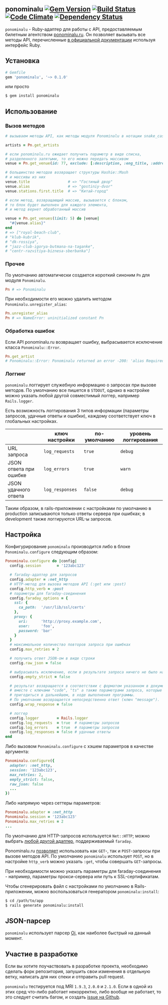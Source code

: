 ## ponominalu [![Gem Version](https://badge.fury.io/rb/ponominalu.svg)](http://badge.fury.io/rb/ponominalu) [![Build Status](https://travis-ci.org/crossaidi/ponominalu.svg?branch=master)](https://travis-ci.org/crossaidi/ponominalu) [![Code Climate](https://codeclimate.com/github/crossaidi/ponominalu.png)](https://codeclimate.com/github/crossaidi/ponominalu) [![Dependency Status](https://gemnasium.com/crossaidi/ponominalu.png)](https://gemnasium.com/crossaidi/ponominalu)

`ponominalu` - Ruby-адаптер для работы с API, предоставляемым билетным агентством [ponominalu.ru](http://ponominalu.ru). Он позволяет вызывать все  методы API, перечисленные [в официальной документации](http://api.cultserv.ru/public/docs/methods/) используя интерфейс Ruby.

## Установка

``` ruby
# Gemfile
gem 'ponominalu', '~> 0.1.0'
```

или просто

``` sh
$ gem install ponominalu
```

## Использование

### Вызов методов

``` ruby
# вызываем методы API, как методы модуля Ponominalu в нотации snake_case

artists = Pn.get_artists

# если ponominalu.ru ожидает получить параметр в виде списка,
# разделенного запятыми, то его можно передать массивом
venue = Pn.get_venue(id: 77, exclude: [:description, :eng_title, :address])

# большинство методов возвращает структуры Hashie::Mash
# и массивы из них
venue.title                 # => "Гостиный двор"
venue.alias                 # => "gostiniy-dvor"
venue.stations.first.title  # => "Китай-город"

# если метод, возвращающий массив, вызывается с блоком,
# то блок будет выполнен для каждого элемента,
# и метод вернет обработанный массив

venue = Pn.get_venues(limit: 5) do |venue|
  "#{venue.alias}"
end
# => ["royal-beach-club",
# "klub-kubrik",
# "dk-rossiya",
# "jazz-club-igorya-butmana-na-taganke",
# "centr-razvitiya-biznesa-sberbanka"]
```

### Прочее

По умолчанию автоматически создается короткий синоним `Pn` для модуля `Ponominalu`.

``` ruby
Pn # => Ponominalu
```

При необходимости его можно удалить методом `Ponominalu.unregister_alias`:

``` ruby
Pn.unregister_alias
Pn # => NameError: uninitialized constant Pn
```

### Обработка ошибок

Если API ponominalu.ru возвращает ошибку, выбрасывается исключение класса `Ponominalu::Error`.

``` ruby
Pn.get_artist
# Ponominalu::Error: Ponominalu returned an error -200: 'alias Required' after calling method 'get_artist' without parameters. App session is '123'.
```

### Логгинг

`ponominalu` логгирует служебную информацию о запросах при вызове методов. По умолчанию все пишется в `STDOUT`, однако в настройке можно указать любой другой совместимый логгер, например `Rails.logger`.

Есть возможность логгирования 3 типов информации (параметры запросов, удачные ответы и ошибки), каждому соответствует ключ в глобальных настройках.

|                        | ключ настройки  | по-умолчанию | уровень логгирования |
| ---------------------- | --------------- | ------------ | -------------------- |
| URL запроса            | `log_requests`  | `true`       | `debug`              |
| JSON ответа при ошибке | `log_errors`    | `true`       | `warn`               |
| JSON удачного ответа   | `log_responses` | `false`      | `debug`              |

Таким образом, в rails-приложении с настройками по умолчанию в production записываются только ответы сервера при ошибках; в development также логгируются URL-ы запросов.

## Настройка

Конфигурирование `ponominalu` производится либо в блоке `Ponominalu.configure` следующим образом:

``` ruby
Ponominalu.configure do |config|
  config.session       = '123abc123'

  # faraday-адаптер для запросов
  config.adapter = :net_http
  # HTTP-метод для вызова методов API (:get или :post)
  config.http_verb = :post
  # параметры для faraday-соединения
  config.faraday_options = {
    ssl: {
      ca_path:  '/usr/lib/ssl/certs'
    },
    proxy: {
      uri:      'http://proxy.example.com',
      user:     'foo',
      password: 'bar'
    }
  }
  # максимальное количество повторов запроса при ошибках
  config.max_retries = 2

  # получить ответ JSON-ом в виде строки
  config.raw_json = false

  # выбрасывать исключение, если в результате запроса ничего не было найдено
  config.empty_strict = false

  # результат возвращается в соответствии с форматом указанном в документации,
  # вместе с ключами "code", "ts" а также параметрами запроса, которые могут
  # пригодиться в дальнейшем, в ходе выполнения программы.
  # По умолчанию возвращается непосредственно ответ (ключ "message").
  config.wrap_response = false

  # логгер
  config.logger        = Rails.logger
  config.log_requests  = true  # параметры запросов
  config.log_errors    = true  # параметры запросов
  config.log_responses = false # удачные ответы
end
```

Либо вызовом `Ponominalu.configure` с хэшем параметров в качестве аргумента:

``` ruby
Ponominalu.configure({
  adapter: :net_http,
  session: '123abc123',
  max_retries: 2,
  empty_strict: false,
  raw_json: false
  ...
})
```

Либо напрямую через сеттеры параметров:

``` ruby
Ponominalu.adapter = :net_http
Ponominalu.session = '123abc123'
Ponominalu.max_retries = 2
...
```

По умолчанию для HTTP-запросов используется `Net::HTTP`; можно выбрать [любой другой адаптер](https://github.com/technoweenie/faraday/blob/master/lib/faraday/adapter.rb), поддерживаемый `faraday`.

Ponominalu.ru [позволяет](http://api.cultserv.ru/public/docs/) использовать как `GET`-, так и `POST`-запросы при вызове методов API. По умолчанию `ponominalu` использует `POST`, но в настройке `http_verb` можно указать `:get`, чтобы совершать `GET`-запросы.

При необходимости можно указать параметры для faraday-соединения - например, параметры прокси-сервера или путь к SSL-сертификатам.

Чтобы сгенерировать файл с настройками по умолчанию в Rails-приложении, можно воспользоваться генератором `ponominalu:install`:

``` sh
$ cd /path/to/app
$ rails generate ponominalu:install
```

## JSON-парсер

`ponominalu` использует парсер [Oj](https://github.com/ohler55/oj), как наиболее быстрый на данный момент.


## Участие в разработке

Если вы хотите поучаствовать в разработке проекта, необходимо сделать форк репозитория, запушить свои изменения в отдельную ветку, написать для них спеки и отправить pull request.

`ponominalu` тестируется под MRI `1.9.3`, `2.0.0` и `2.1.0`. Если в одной из этих сред что-либо работает некорректно, либо вообще не работает, то это следует считать багом, и создать [issue на Github](https://github.com/crossaidi/ponominalu/issues).
